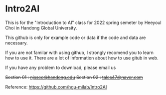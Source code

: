 # Intro2AI
This is for the "Introduction to AI" class for 2022 spring semeter by Heeyoul Choi in Handong Global University.

This github is only for example code or data if the code and data are necessary. 

If you are not familar with using github, I strongly recomend you to learn how to use it. There are a lot of information about how to use gitub in web.

If you have any problem to download, please email us

~~Section 01 : njsseo@handong.edu Section 02 : tales47@naver.com~~

Reference: https://github.com/hgu-milab/Intro2AI